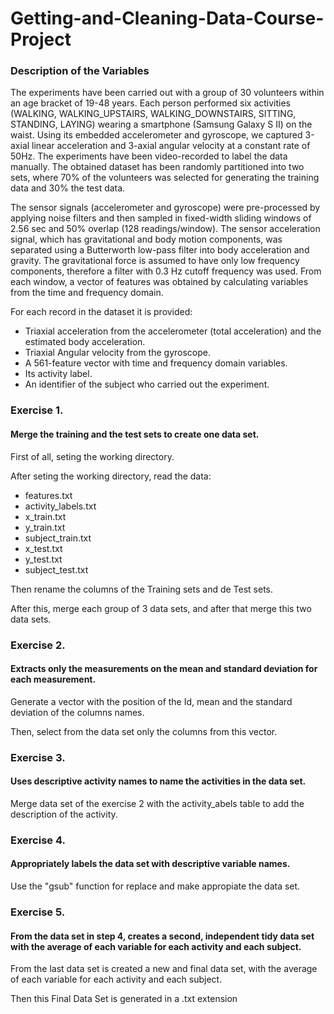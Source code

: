 Getting-and-Cleaning-Data-Course-Project
========================================

### Description of the Variables
The experiments have been carried out with a group of 30 volunteers within an age bracket of 19-48 years. Each person performed six activities (WALKING, WALKING_UPSTAIRS, WALKING_DOWNSTAIRS, SITTING, STANDING, LAYING) wearing a smartphone (Samsung Galaxy S II) on the waist. Using its embedded accelerometer and gyroscope, we captured 3-axial linear acceleration and 3-axial angular velocity at a constant rate of 50Hz. The experiments have been video-recorded to label the data manually. The obtained dataset has been randomly partitioned into two sets, where 70% of the volunteers was selected for generating the training data and 30% the test data.

The sensor signals (accelerometer and gyroscope) were pre-processed by applying noise filters and then sampled in fixed-width sliding windows of 2.56 sec and 50% overlap (128 readings/window). The sensor acceleration signal, which has gravitational and body motion components, was separated using a Butterworth low-pass filter into body acceleration and gravity. The gravitational force is assumed to have only low frequency components, therefore a filter with 0.3 Hz cutoff frequency was used. From each window, a vector of features was obtained by calculating variables from the time and frequency domain.

For each record in the dataset it is provided:
- Triaxial acceleration from the accelerometer (total acceleration) and the estimated body acceleration.
- Triaxial Angular velocity from the gyroscope. 
- A 561-feature vector with time and frequency domain variables. 
- Its activity label. 
- An identifier of the subject who carried out the experiment.


### Exercise 1.
#### Merge the training and the test sets to create one data set.

First of all, seting the working directory.

After seting the working directory, read the data:
- features.txt
- activity_labels.txt
- x_train.txt
- y_train.txt
- subject_train.txt
- x_test.txt
- y_test.txt
- subject_test.txt

Then rename the columns of the Training sets and de Test sets.

After this, merge each group of 3 data sets, and after that merge this two data sets.


### Exercise 2.
#### Extracts only the measurements on the mean and standard deviation for each measurement.

Generate a vector with the position of the Id, mean and the standard deviation of the columns names.

Then, select from the data set only the columns from this vector.


### Exercise 3.
#### Uses descriptive activity names to name the activities in the data set.

Merge data set of the exercise 2  with the activity_abels table to add the description of the activity.


### Exercise 4.
#### Appropriately labels the data set with descriptive variable names.

Use the "gsub" function for replace and make appropiate the data set.


### Exercise 5.
#### From the data set in step 4, creates a second, independent tidy data set with the average of each variable for each activity and each subject.

From the last data set is created a new and final data set, with the average of each variable for each activity and each subject.

Then this Final Data Set is generated in a .txt extension
